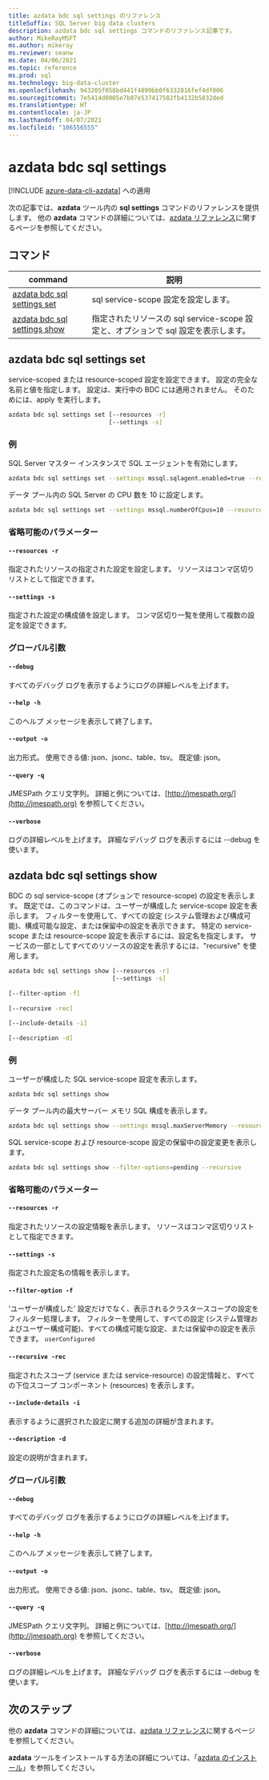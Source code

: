 ```yaml
---
title: azdata bdc sql settings のリファレンス
titleSuffix: SQL Server big data clusters
description: azdata bdc sql settings コマンドのリファレンス記事です。
author: MikeRayMSFT
ms.author: mikeray
ms.reviewer: seanw
ms.date: 04/06/2021
ms.topic: reference
ms.prod: sql
ms.technology: big-data-cluster
ms.openlocfilehash: 943205f058bd441f4899bb0f6332816fef4df006
ms.sourcegitcommit: 7e5414d8005e7b07e537417582fb4132b5832ded
ms.translationtype: HT
ms.contentlocale: ja-JP
ms.lasthandoff: 04/07/2021
ms.locfileid: "106556555"
---
```

# <a name="azdata-bdc-sql-settings"></a>azdata bdc sql settings

[!INCLUDE [azure-data-cli-azdata](../../includes/azure-data-cli-azdata.md)] への適用

次の記事では、**azdata** ツール内の **sql settings** コマンドのリファレンスを提供します。 他の **azdata** コマンドの詳細については、[azdata リファレンス](reference-azdata.md)に関するページを参照してください。

## <a name="commands"></a>コマンド

|command|説明|
| --- | --- |
[azdata bdc sql settings set](#azdata-bdc-sql-settings-set) | sql service-scope 設定を設定します。
[azdata bdc sql settings show](#azdata-bdc-sql-settings-show) | 指定されたリソースの sql service-scope 設定と、オプションで sql 設定を表示します。
## <a name="azdata-bdc-sql-settings-set"></a>azdata bdc sql settings set
service-scoped または resource-scoped 設定を設定できます。 設定の完全な名前と値を指定します。 設定は、実行中の BDC には適用されません。 そのためには、apply を実行します。
```bash
azdata bdc sql settings set [--resources -r] 
                            [--settings -s]
```
### <a name="examples"></a>例
SQL Server マスター インスタンスで SQL エージェントを有効にします。
```bash
azdata bdc sql settings set --settings mssql.sqlagent.enabled=true --resources master
```
データ プール内の SQL Server の CPU 数を 10 に設定します。
```bash
azdata bdc sql settings set --settings mssql.numberOfCpus=10 --resources data-0 
```
### <a name="optional-parameters"></a>省略可能のパラメーター
#### `--resources -r`
指定されたリソースの指定された設定を設定します。 リソースはコンマ区切りリストとして指定できます。
#### `--settings -s`
指定された設定の構成値を設定します。 コンマ区切り一覧を使用して複数の設定を設定できます。
### <a name="global-arguments"></a>グローバル引数
#### `--debug`
すべてのデバッグ ログを表示するようにログの詳細レベルを上げます。
#### `--help -h`
このヘルプ メッセージを表示して終了します。
#### `--output -o`
出力形式。  使用できる値: json、jsonc、table、tsv。  既定値: json。
#### `--query -q`
JMESPath クエリ文字列。 詳細と例については、[http://jmespath.org/](http://jmespath.org) を参照してください。
#### `--verbose`
ログの詳細レベルを上げます。 詳細なデバッグ ログを表示するには --debug を使います。
## <a name="azdata-bdc-sql-settings-show"></a>azdata bdc sql settings show
BDC の sql service-scope (オプションで resource-scope) の設定を表示します。 既定では、このコマンドは、ユーザーが構成した service-scope 設定を表示します。 フィルターを使用して、すべての設定 (システム管理および構成可能)、構成可能な設定、または保留中の設定を表示できます。 特定の service-scope または resource-scope 設定を表示するには、設定名を指定します。 サービスの一部としてすべてのリソースの設定を表示するには、"recursive" を使用します。
```bash
azdata bdc sql settings show [--resources -r] 
                             [--settings -s]  
                             
[--filter-option -f]  
                             
[--recursive -rec]  
                             
[--include-details -i]  
                             
[--description -d]
```
### <a name="examples"></a>例
ユーザーが構成した SQL service-scope 設定を表示します。
```bash
azdata bdc sql settings show
```
データ プール内の最大サーバー メモリ SQL 構成を表示します。
```bash
azdata bdc sql settings show --settings mssql.maxServerMemory --resources data-0
```
SQL service-scope および resource-scope 設定の保留中の設定変更を表示します。
```bash
azdata bdc sql settings show --filter-options=pending --recursive
```
### <a name="optional-parameters"></a>省略可能のパラメーター
#### `--resources -r`
指定されたリソースの設定情報を表示します。 リソースはコンマ区切りリストとして指定できます。
#### `--settings -s`
指定された設定名の情報を表示します。
#### `--filter-option -f`
'ユーザーが構成した' 設定だけでなく、表示されるクラスタースコープの設定をフィルター処理します。 フィルターを使用して、すべての設定 (システム管理およびユーザー構成可能)、すべての構成可能な設定、または保留中の設定を表示できます。
`userConfigured`
#### `--recursive -rec`
指定されたスコープ (service または service-resource) の設定情報と、すべての下位スコープ コンポーネント (resources) を表示します。
#### `--include-details -i`
表示するように選択された設定に関する追加の詳細が含まれます。
#### `--description -d`
設定の説明が含まれます。
### <a name="global-arguments"></a>グローバル引数
#### `--debug`
すべてのデバッグ ログを表示するようにログの詳細レベルを上げます。
#### `--help -h`
このヘルプ メッセージを表示して終了します。
#### `--output -o`
出力形式。  使用できる値: json、jsonc、table、tsv。  既定値: json。
#### `--query -q`
JMESPath クエリ文字列。 詳細と例については、[http://jmespath.org/](http://jmespath.org) を参照してください。
#### `--verbose`
ログの詳細レベルを上げます。 詳細なデバッグ ログを表示するには --debug を使います。

## <a name="next-steps"></a>次のステップ

他の **azdata** コマンドの詳細については、[azdata リファレンス](reference-azdata.md)に関するページを参照してください。 

**azdata** ツールをインストールする方法の詳細については、「[azdata のインストール](..\install\deploy-install-azdata.md)」を参照してください。
